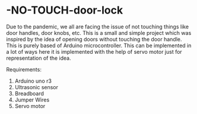 # -NO-TOUCH-door-lock
Due to the pandemic, we all are facing the issue of not touching things like door handles, door knobs, etc. This is a small and simple project which was inspired by the idea of opening doors without touching the door handle. 
This is purely based of Arduino microcontroller. This can be implemented in a lot of ways here it is implemented with the help of servo motor just for representation of the idea.


Requirements:
1. Arduino uno r3 
2. Ultrasonic sensor 
3. Breadboard
4. Jumper Wires 
5. Servo motor 

